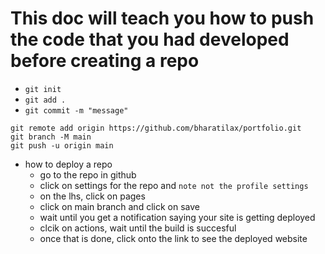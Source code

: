 # This doc will teach you how to push the code that you had developed before creating a repo
- `git init` 
- `git add .`
- `git commit -m "message"`
``` 
git remote add origin https://github.com/bharatilax/portfolio.git
git branch -M main
git push -u origin main
```

- how to deploy a repo
    - go to the repo in github
    - click on settings for the repo and `note not the profile settings`
    - on the lhs, click on pages
    - click on main branch and click on save
    - wait until you get a notification saying your site is getting deployed
    - clcik on actions, wait until the build is succesful
    - once that is done, click onto the link to see the deployed website
    
